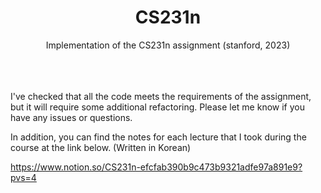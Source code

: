 <div align="center">
  <h1>CS231n</h1>
</div>
<div align="center">
 Implementation of the CS231n assignment (stanford, 2023)
</div>

<br>
<br>
<br>

I've checked that all the code meets the requirements of the assignment, but it will require some additional refactoring. Please let me know if you have any issues or questions.

In addition, you can find the notes for each lecture that I took during the course at the link below. (Written in Korean)

https://www.notion.so/CS231n-efcfab390b9c473b9321adfe97a891e9?pvs=4
